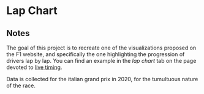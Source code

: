 # Lap Chart

<!-- ## [Live Demo](LINK_TO_LIVE_DEMO_HERE) -->

## Notes

The goal of this project is to recreate one of the visualizations proposed on the F1 website, and specifically the one highlighting the progression of drivers lap by lap. You can find an example in the _lap chart_ tab on the page devoted to [live timing](https://www.formula1.com/en/f1-live.html).

Data is collected for the italian grand prix in 2020, for the tumultuous nature of the race.
